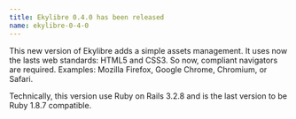 ```yaml
---
title: Ekylibre 0.4.0 has been released
name: ekylibre-0-4-0
---
```

This new version of Ekylibre adds a simple assets management. It uses now the lasts web standards: HTML5 and CSS3. So now, compliant navigators are required. Examples: Mozilla Firefox, Google Chrome, Chromium, or Safari.

Technically, this version use Ruby on Rails 3.2.8 and is the last version to be Ruby 1.8.7 compatible.
